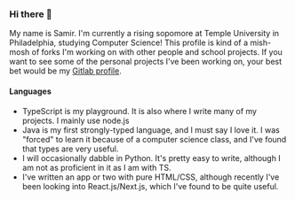### Hi there 👋

My name is Samir. I'm currently a rising sopomore at Temple University in Philadelphia, studying Computer Science!
This profile is kind of a mish-mosh of forks I'm working on with other people and school projects. If you want to see some of the personal projects I've been working on, your best bet would be my [Gitlab profile](https://gitlab.com/bdotsamir).

#### Languages
* TypeScript is my playground. It is also where I write many of my projects. I mainly use node.js
* Java is my first strongly-typed language, and I must say I love it. I was "forced" to learn it because of a computer science class, and I've found that types are very useful.
* I will occasionally dabble in Python. It's pretty easy to write, although I am not as proficient in it as I am with TS.
* I've written an app or two with pure HTML/CSS, although recently I've been looking into React.js/Next.js, which I've found to be quite useful.
